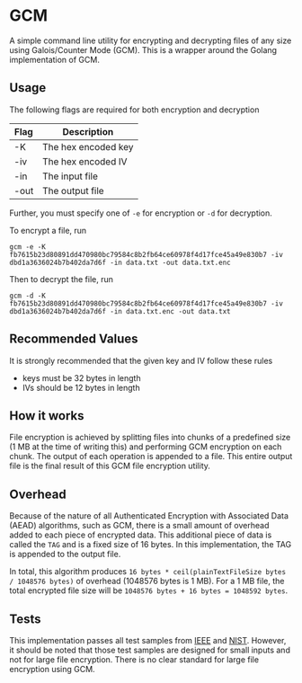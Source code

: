 # GCM

A simple command line utility for encrypting and decrypting files of any size using Galois/Counter Mode (GCM). This is a wrapper around the Golang implementation of GCM.

## Usage

The following flags are required for both encryption and decryption

| Flag | Description |
|------|-------------|
| -K | The hex encoded key |
| -iv | The hex encoded IV |
| -in | The input file |
| -out | The output file |

Further, you must specify one of `-e` for encryption or `-d` for decryption.

To encrypt a file, run

```
gcm -e -K fb7615b23d80891dd470980bc79584c8b2fb64ce60978f4d17fce45a49e830b7 -iv dbd1a3636024b7b402da7d6f -in data.txt -out data.txt.enc
```

Then to decrypt the file, run

```
gcm -d -K fb7615b23d80891dd470980bc79584c8b2fb64ce60978f4d17fce45a49e830b7 -iv dbd1a3636024b7b402da7d6f -in data.txt.enc -out data.txt
```

## Recommended Values

It is strongly recommended that the given key and IV follow these rules

* keys must be 32 bytes in length
* IVs should be 12 bytes in length

## How it works

File encryption is achieved by splitting files into chunks of a predefined size (1 MB at the time of writing this) and performing GCM encryption on each chunk. The output of each operation is appended to a file. This entire output file is the final result of this GCM file encryption utility.

## Overhead

Because of the nature of all Authenticated Encryption with Associated Data (AEAD) algorithms, such as GCM, there is a small amount of overhead added to each piece of encrypted data. This additional piece of data is called the `TAG` and is a fixed size of 16 bytes. In this implementation, the TAG is appended to the output file.

In total, this algorithm produces `16 bytes * ceil(plainTextFileSize bytes / 1048576 bytes)` of overhead (1048576 bytes is 1 MB). For a 1 MB file, the total encrypted file size will be `1048576 bytes + 16 bytes = 1048592 bytes`.

## Tests

This implementation passes all test samples from [IEEE](http://www.mail-archive.com/stds-p1619@listserv.ieee.org/msg00548.html) and [NIST](http://csrc.nist.gov/groups/ST/toolkit/BCM/documents/proposedmodes/gcm/gcm-revised-spec.pdf). However, it should be noted that those test samples are designed for small inputs and not for large file encryption. There is no clear standard for large file encryption using GCM.
